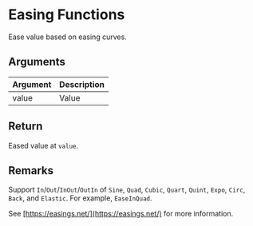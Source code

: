 # Easing Functions

Ease value based on easing curves.

## Arguments

| Argument | Description |
| -------- | ----------- |
| value    | Value       |

## Return

Eased value at `value`.

## Remarks

Support `In`/`Out`/`InOut`/`OutIn` of `Sine`, `Quad`, `Cubic`, `Quart`, `Quint`, `Expo`, `Circ`, `Back`, and `Elastic`. For example, `EaseInQuad`.

See [https://easings.net/](https://easings.net/) for more information.
